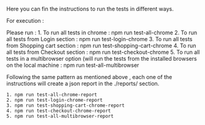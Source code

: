 Here you can fin the instructions to run the tests in different ways. 

For execution : 

Please run :
    1. To run all tests in chrome : npm run test-all-chrome 
    2. To run all tests from Login section : npm run test-login-chrome
    3. To run all tests from Shopping cart section : npm run test-shopping-cart-chrome
    4. To run all tests from Checkout section : npm run test-checkout-chrome
    5. To run all tests in a multibrowser option (will run the tests from the installed browsers on the local machine : npm run test-all-multibrowser

Following the same pattern as mentioned above , each one of the instructions will create a json report in the ./reports/ section.

    1. npm run test-all-chrome-report
    2. npm run test-login-chrome-report
    3. npm run test-shopping-cart-chrome-report
    4. npm run test-checkout-chrome-report
    5. npm run test-all-multibrowser-report